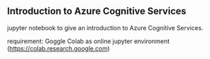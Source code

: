 ## Introduction to Azure Cognitive Services
jupyter notebook to give an introduction to Azure Cognitive Services.

requirement:
Goggle Colab as online jupyter environment (https://colab.research.google.com)
